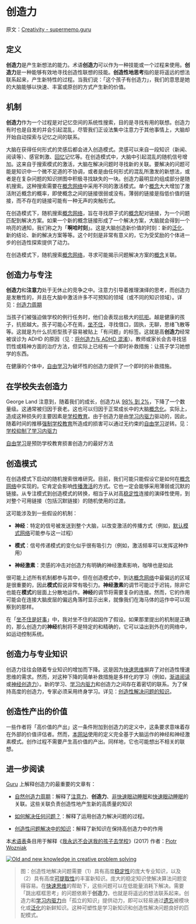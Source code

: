 # 创造力

原文：[Creativity - supermemo.guru](https://supermemo.guru/wiki/Creativity)

## 定义

**创造力**是产生新想法的能力。术语**创造力**可以作为一种技能或一个过程来使用。**创造力**是一种能够有效地寻找创造性联想的技能。**创造性地思考**指的是将遥远的想法联系起来，产生新特性的过程。当我们说：「这个孩子有创造力」，我们的意思是她的大脑能够以快速、丰富或原创的方式产生新的价值。

## 机制

**创造力**作为一个过程是对记忆空间的系统性搜索，目的是寻找有用的联想。创造力有时也是自发的并会引起混乱，尽管我们正设法集中注意力于其他事情上，大脑却开始自动探索与记忆之间的联系。

大脑在获得任何形式的灵感后都会进入创造模式。灵感可以来自一段知识（新闻、阅读等）、感官刺激、[回忆](https://supermemo.guru/wiki/Recall)记忆等。在创造模式中，大脑中引起混乱的随机信号增加。这来自于搜索模式的激活，大脑在解决问题时寻找新的关联。要解决的问题可能是知识中一个微不足道的不协调，或者是由任何形式的混乱所激发的新想法，或者是在复杂问题的知识拼图中积极寻找缺失的一块。创造力最明显的组成部分是随机搜索。这种搜索需要在[概念网络](https://supermemo.guru/wiki/Concept_network)中采用不同的激活模式。单个[概念](https://supermemo.guru/wiki/Concept)大大增加了激活附近概念的概率，即使概念之间的链接很弱或没有。薄弱的链接是指低价值的链接，而不存在的链接可能有一种无声的突触形式。

在创造模式下，随机搜索[概念网络](https://supermemo.guru/wiki/Concept_network)，旨在寻找原子式的[概念](https://supermemo.guru/wiki/Concept)配对链接，为一个问题匹配到解决方案。如果一个新的概念链接形成了一个解决方案，大脑就会得到一个响亮的通知，我们称之为「**啊哈时刻**」。这是大脑创造新价值的时刻：新的[泛化](https://supermemo.guru/wiki/Generalization)、新的结论、新的解决方案等等。这个时刻是非常有意义的，它为受奖励的个体进一步的创造性探索提供了动力。

在创造模式下，随机搜索[概念网络](https://supermemo.guru/wiki/Concept_network)，寻求可能揭示问题解决方案的[概念](https://supermemo.guru/wiki/Concept)关联。

## 创造力与专注

**创造力**和**注意力**处于无休止的竞争之中。注意力引导着推理演绎的思考，而创造力是发散性的，并且在大脑中激活许多不可预知的领域（或不同的知识领域）。详见：[创造力周期](https://supermemo.guru/wiki/Creativity_cycle)

当孩子们被强迫做学校的例行任务时，他们会表现出极大的[抗拒](https://supermemo.guru/wiki/Reactance)。越是健康的孩子，抗拒越大。孩子可能心不在焉，[坐不住](https://supermemo.guru/wiki/Fidgeting)，寻找借口，固执，无聊，思绪飞散等等。这就是为什么抗拒型孩子容易被贴上「有问题」的标签。这就是高**创造力**经常被误诊为 ADHD 的原因（见：[将创造力与 ADHD 混淆](https://supermemo.guru/wiki/Confusing_creativity_with_ADHD)）。教师或家长会去寻找惩罚性或精神方面的治疗方法，但实际上已经有一个即时补救措施：让孩子学习她想学的东西。

在健康的个体中，[自由学习](https://supermemo.guru/wiki/Free_learning)为破坏性的创造力提供了一个即时的补救措施。

## 在学校失去创造力

George Land 注意到，随着我们的成长，创造力从 [98% 到 2%](http://www.youtube.com/watch?v=ZfKMq-rYtnc)，下降了一个数量级。这通常被归因于衰老。这也可以归因于正常成长中的大脑[概念化](https://supermemo.guru/wiki/Conceptualization)。实际上，造成这种损失的主要因素是[学校教育](https://supermemo.guru/wiki/Schooling)。由于创造力是由[学习内驱力](https://supermemo.guru/wiki/Learn_drive)驱动的，因此，随着时间的推移[强制学校教育](https://supermemo.guru/wiki/Coercive_learning)所造成的损害可以通过无约束的[自由学习](https://supermemo.guru/wiki/Free_learning)逆转。见：[学校抑制了学习内驱力](https://supermemo.guru/wiki/Schools_suppress_the_learn_drive)

[自由学习](https://supermemo.guru/wiki/Free_learning)是预防学校教育损害创造力的最好方法

## 创造模式

在创造模式下启动的随机搜索很难研究。目前，我们可能只能假设它是如何在[概念网络](https://supermemo.guru/wiki/Concept_network)中实现的。它肯定会影响[传播激活](https://supermemo.guru/wiki/Spreading_activation)的方式。它也一定会能够采用薄弱或沉默的链接。从专注模式到创造模式的转换，相当于从对高[稳定性](https://supermemo.guru/wiki/Stability)连接的演绎性使用，到对整个可用链接（包括沉默链接）的随机使用的过渡。

这可能涉及到一些假设的机制：

- **神经**：特定的信号被发送到整个大脑，以改变激活的传播方式（例如，[默认模式网络](https://en.wikipedia.org/wiki/Default_mode_network)可能参与这一过程）

- **模式**：信号传递模式的变化似乎很有吸引力（例如，激活频率可以发挥这种作用）

- **神经激素**：灵感的冲击对创造力有明确的神经激素影响，咖啡也是如此

很可能上述所有机制都参与其中，但在创造模式中，到达[概念网络](https://supermemo.guru/wiki/Concept_network)中最偏远的区域是很重要的，因此**模式**假说非常有吸引力。**神经激素**的调节可能过于迟钝，除非它也能在**模式**的层面上分散地运作。**神经**的调节将需要复杂的连接。然而，它的作用可能会在连接大脑皮层的偏远角落时显示出来，就像我们在海马体的运作中可以观察到的那样。

在「[坐不住是好事](https://supermemo.guru/wiki/Fidgeting_is_good)」中，我对坐不住的起因作了假设。如果那里提出的机制是正确的，那么创造力的**神经**机制将不是特定的和精确的，它可以溢出到外在的网络中，如运动控制系统。

## 创造力与专业知识

创造力往往会随着专业知识的增加而下降。这是因为[快速思维](https://supermemo.guru/wiki/Fast_thinking)摒弃了对创造性慢速思维的需求。然而，对这种下降的简单补救措施是多样化的学习（例如，[渐进阅读](https://supermemo.guru/wiki/Incremental_reading)或[神经创造力](https://supermemo.guru/wiki/Neural_creativity)）。新的学习、[学习内驱力](https://supermemo.guru/wiki/Learn_drive)和创造力之间存在着密切的联系。为了保持高度的创造力，专家必须采用终身学习。详见：[创造性解决问题的知识](https://supermemo.guru/wiki/Knowledge_in_creative_problem_solving)。

## 创造性产出的价值

一些作者将「高价值的产出」这一条件附加到创造力的定义中，这条要求意味着存在外部的价值评估者。然而，[本网站](https://supermemo.guru/wiki/SuperMemo_Guru)使用的定义完全基于大脑运作的神经和神经激素模式。创作过程不需要产生高价值的产出。同样地，它也可能想出不相关的联想。

## 进一步阅读

[Guru](https://supermemo.guru/wiki/SuperMemo_Guru) 上解释创造力的最重要的文章有：

- [自然创造力周期](https://supermemo.guru/wiki/Natural_creativity_cycle)：解释了[注意力](https://supermemo.guru/wiki/Attention)、**创造力**、[非快速眼动睡眠](https://supermemo.guru/wiki/NREM_sleep)和[快速眼动睡眠](https://supermemo.guru/wiki/REM_sleep)的关联。这些关联负责创造性地产生新的高质量的知识

- [如何解决任何问题？](https://supermemo.guru/wiki/How_to_solve_any_problem%3F)：解释了运用创造力解决问题的过程。

- [创造性问题解决中的知识](https://supermemo.guru/wiki/Knowledge_in_creative_problem_solving)：解释了新知识在保持高创造力中的作用

本[术语表](https://supermemo.guru/wiki/Glossary)条目用于解释《[我永远不会送我的孩子去学校](https://supermemo.guru/wiki/Problem_of_Schooling)》(2017) 作者：[Piotr Wozniak](https://supermemo.guru/wiki/Piotr_Wozniak)

[![Old and new knowledge in creative problem solving](https://supermemo.guru/images/thumb/0/0c/Knowledge_in_creative_problem_solving.png/500px-Knowledge_in_creative_problem_solving.png)](https://supermemo.guru/wiki/File:Knowledge_in_creative_problem_solving.png)

> 图：创造性地解决问题需要（1）具有高度[稳定性](https://supermemo.guru/wiki/Stability)的庞大专业知识，以及（2）具有高度[可提取性](https://supermemo.guru/wiki/Retrievability)的丰富新知识。庞大的稳定知识使解决算法问题变得容易。在[快速思维](https://supermemo.guru/wiki/Fast_thinking)的帮助下，这些问题可以在低能量消耗下解决。需要「跳出框框思考」的问题依赖于**创造力**，也就是将遥远的想法联系起来。创造力和[学习内驱力](https://supermemo.guru/wiki/Learn_drive)由「孤立的知识」提供动力，即可以轻易通过[遗忘](https://supermemo.guru/wiki/Forgetting)被模块化或[泛化](https://supermemo.guru/wiki/Generalization)的新鲜知识。这种可塑性是学习新知识和创造性解决问题良好的匹配模式。